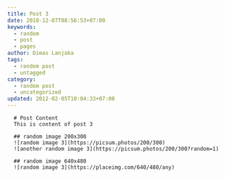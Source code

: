 ```yaml
---
title: Post 3
date: 2018-12-07T08:56:53+07:00
keywords:
  - random
  - post
  - pages
author: Dimas Lanjaka
tags:
  - random post
  - untagged
category:
  - random post
  - uncategorized
updated: 2012-02-05T10:04:33+07:00
---
```


      # Post Content
      This is content of post 3

      ## random image 200x300
      ![random image 3](https://picsum.photos/200/300)
      ![another random image 3](https://picsum.photos/200/300?random=1)

      ## random image 640x480
      ![random image 3](https://placeimg.com/640/480/any)
      
